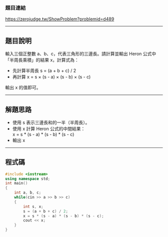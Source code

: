 ### 題目連結  
https://zerojudge.tw/ShowProblem?problemid=d489

---

## 題目說明  

輸入三個正整數 a、b、c，代表三角形的三邊長。請計算並輸出 Heron 公式中「半周長乘積」的結果 x，計算式為：

- 先計算半周長 s = (a + b + c) / 2
- 再計算 x = s × (s - a) × (s - b) × (s - c)

輸出 x 的值即可。

---

## 解題思路  

- 使用 s 表示三邊長和的一半（半周長）。
- 使用 x 計算 Heron 公式的中間結果：  
  x = s * (s - a) * (s - b) * (s - c)
- 輸出 x

---

## 程式碼  

```cpp
#include <iostream>
using namespace std;
int main()
{
    int a, b, c;
    while(cin >> a >> b >> c)
    {
        int s, x;
        s = (a + b + c) / 2;
        x = s * (s - a) * (s - b) * (s - c);
        cout << x;
    }
}
